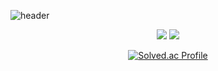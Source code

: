 ![header](https://capsule-render.vercel.app/api?type=Venom&color=0:00c6ff,100:0072ff&fontColor=ffffff&height=200&section=header&text=CHANGMIN&fontSize=100&animation=fadeIn&desc=Dept.%20of%20Datascience&descSize=30&descAlignY=75)

<div align="center">

[![](https://img.shields.io/badge/LinkedIn-CHAGNMIN%20LEE-blue?logo=Linkedin&logoColor=blue&labelColor=black)](https://www.linkedin.com/in/changmin-lee-1n7ern/)
[![](https://img.shields.io/badge/Gmail-dlckdals244%40gmail.com-red?logo=Gmail&logoColor=Red&labelColor=black)](dlckdals244@gmail.com)

[![Solved.ac Profile](http://mazassumnida.wtf/api/v2/generate_badge?boj=dlckdals0204)](https://solved.ac/dlckdals0204/)

<div/>
